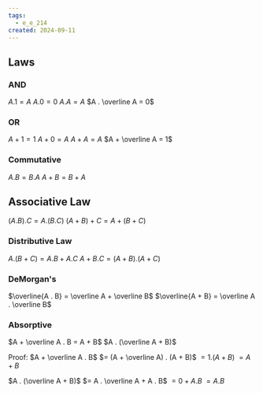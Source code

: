 ```yaml
---
tags:
  - e_e_214
created: 2024-09-11
---
```


## Laws

### AND

$A . 1 = A$
$A . 0 = 0$
$A . A = A$
$A . \overline A = 0$

### OR

$A + 1 = 1$
$A + 0 = A$
$A + A = A$
$A + \overline A = 1$

### Commutative

$A . B = B . A$
$A + B = B + A$

## Associative Law

$(A . B) . C = A . (B . C)$
$(A + B) + C = A + (B + C)$

### Distributive Law

$A . (B + C) = A . B + A . C$
$A + B . C = (A + B) . (A + C)$

### DeMorgan's

$\overline{A . B} = \overline A + \overline B$
$\overline{A + B} = \overline A . \overline B$

### Absorptive

$A + \overline A . B = A + B$
$A . (\overline A + B)$

Proof:
$A + \overline A . B$
$= (A + \overline A) . (A + B)$
$= 1 . (A + B)$
$= A + B$

$A . (\overline A + B)$
$= A . \overline A + A . B$
$= 0 + A . B$
$= A . B$